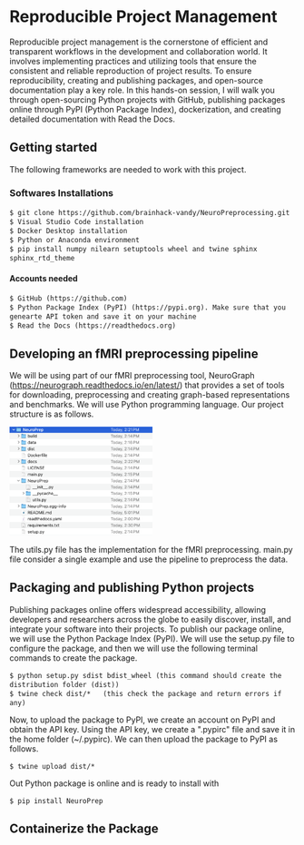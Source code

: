 # Reproducible Project Management

Reproducible project management is the cornerstone of efficient and transparent workflows in the development and collaboration world. It involves implementing practices and utilizing tools that ensure the consistent and reliable reproduction of project results. To ensure reproducibility, creating and publishing packages, and open-source documentation play a key role. In this hands-on session, I will walk you through open-sourcing Python projects with GitHub, publishing packages online through PyPI (Python Package Index), dockerization, and creating detailed documentation with Read the Docs.


## Getting started

The following frameworks are needed to work with this project.
 ### Softwares Installations
```
$ git clone https://github.com/brainhack-vandy/NeuroPreprocessing.git
$ Visual Studio Code installation
$ Docker Desktop installation
$ Python or Anaconda environment
$ pip install numpy nilearn setuptools wheel and twine sphinx sphinx_rtd_theme 
```

#### Accounts needed

```
$ GitHub (https://github.com)
$ Python Package Index (PyPI) (https://pypi.org). Make sure that you genearte API token and save it on your machine
$ Read the Docs (https://readthedocs.org)

```

## Developing an fMRI preprocessing pipeline

We will be using part of our fMRI preprocessing tool, NeuroGraph (https://neurograph.readthedocs.io/en/latest/) that provides a set of tools for downloading, preprocessing and creating graph-based representations and benchmarks. We will use Python programming language. Our project structure is as follows. 


<img src="structure.png" alt="Alt text" width="50%" height="50%">

The utils.py file has the implementation for the fMRI preprocessing. main.py file consider a single example and use the pipeline to preprocess the data. 

## Packaging and publishing Python projects

Publishing packages online offers widespread accessibility, allowing developers and researchers across the globe to easily discover, install, and integrate your software into their projects. To publish our package online, we will use the Python Package Index (PyPI). We will use the setup.py file to configure the package, and then we will use the following terminal commands to create the package. 


```
$ python setup.py sdist bdist_wheel (this command should create the distribution folder (dist))
$ twine check dist/*   (this check the package and return errors if any) 
```

Now, to upload the package to PyPI, we create an account on PyPI and obtain the API key. Using the API key, we create a ".pypirc" file and save it in the home folder (~/.pypirc). We can then upload the package to PyPI as follows.

```
$ twine upload dist/*
```
Out Python package is online and is ready to install with

```
$ pip install NeuroPrep
```
## Containerize the Package






